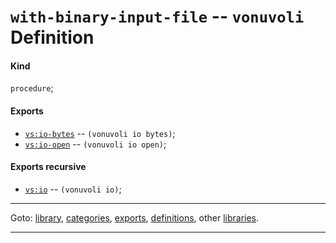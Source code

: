 

<a id='definition__vonuvoli__with-binary-input-file'></a>

# `with-binary-input-file` -- `vonuvoli` Definition


<a id='definition__vonuvoli__with-binary-input-file__kind'></a>

#### Kind

`procedure`;


<a id='definition__vonuvoli__with-binary-input-file__exports'></a>

#### Exports

 * [`vs:io-bytes`](../../vonuvoli/exports/vs_3a_io-bytes.md#export__vonuvoli__vs_3a_io-bytes) -- `(vonuvoli io bytes)`;
 * [`vs:io-open`](../../vonuvoli/exports/vs_3a_io-open.md#export__vonuvoli__vs_3a_io-open) -- `(vonuvoli io open)`;


<a id='definition__vonuvoli__with-binary-input-file__exports-recursive'></a>

#### Exports recursive

 * [`vs:io`](../../vonuvoli/exports/vs_3a_io.md#export__vonuvoli__vs_3a_io) -- `(vonuvoli io)`;

----

Goto: [library](../../vonuvoli/_index.md#library__vonuvoli), [categories](../../vonuvoli/categories/_index.md#toc__vonuvoli__categories), [exports](../../vonuvoli/exports/_index.md#toc__vonuvoli__exports), [definitions](../../vonuvoli/definitions/_index.md#toc__vonuvoli__definitions), other [libraries](../../_libraries.md#toc__libraries).

----

